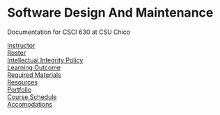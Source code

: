# Software Design And Maintenance
Documentation for CSCI 630 at CSU Chico

[Instructor](Instructor.md)<br>
[Roster](roster.md) <br>
[Intellectual Integrity Policy](Integrity_Policy.md)<br>
[Learning Outcome](learning-outcome.md)<br>
[Required Materials](requiredMaterials.md)<br>
[Resources](resources.md)<br>
[Portfolio](portfolio/README.md)<br>
[Course Schedule](Schedule.md)<br>
[Accomodations](Accomodations.md)<br>
